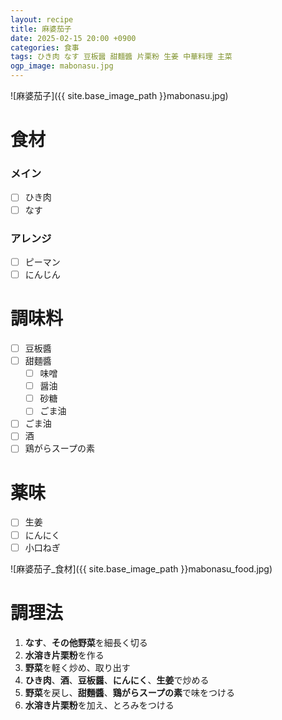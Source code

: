 ```yaml
---
layout: recipe
title: 麻婆茄子
date: 2025-02-15 20:00 +0900
categories: 食事
tags: ひき肉 なす 豆板醤 甜麵醬 片栗粉 生姜 中華料理 主菜
ogp_image: mabonasu.jpg
---
```

![麻婆茄子]({{ site.base_image_path }}mabonasu.jpg)

# 食材
### メイン
- [ ] ひき肉
- [ ] なす

### アレンジ
- [ ] ピーマン
- [ ] にんじん

# 調味料
- [ ] 豆板醬
- [ ] 甜麵醬
  - [ ] 味噌
  - [ ] 醤油
  - [ ] 砂糖
  - [ ] ごま油
- [ ] ごま油
- [ ] 酒
- [ ] 鶏がらスープの素

# 薬味
- [ ] 生姜
- [ ] にんにく
- [ ] 小口ねぎ

![麻婆茄子_食材]({{ site.base_image_path }}mabonasu_food.jpg)

# 調理法
1. **なす**、**その他野菜**を細長く切る
2. **水溶き片栗粉**を作る
3. **野菜**を軽く炒め、取り出す
4. **ひき肉**、**酒**、**豆板醤**、**にんにく**、**生姜**で炒める
5. **野菜**を戻し、**甜麵醬**、**鶏がらスープの素**で味をつける
6. **水溶き片栗粉**を加え、とろみをつける